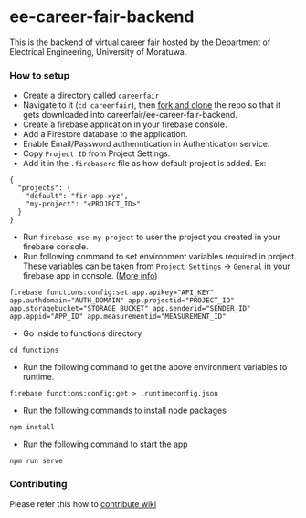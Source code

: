 # ee-career-fair-backend
This is the backend of virtual career fair hosted by the Department of Electrical Engineering, University of Moratuwa.

### How to setup
- Create a directory called `careerfair`
- Navigate to it (`cd careerfair`), then [fork and clone](https://docs.github.com/en/github/getting-started-with-github/quickstart/fork-a-repo) the repo so that it gets downloaded into careerfair/ee-career-fair-backend.
- Create a firebase application in your firebase console.
- Add a Firestore database to the application.
- Enable Email/Password authenntication in Authentication service.
- Copy `Project ID` from Project Settings.
- Add it in the `.firebaserc` file as how default project is added. Ex: 
```
{
  "projects": {
    "default": "fir-app-xyz",
    "my-project": "<PROJECT_ID>"
  }
}
```
- Run `firebase use my-project` to user the project you created in your firebase console.
- Run following command to set environment variables required in project. These variables can be taken from `Project Settings` -> `General` in your firebase app in console. ([More info](https://firebase.google.com/docs/web/setup#add-sdks-initialize))
```
firebase functions:config:set app.apikey="API_KEY" app.authdomain="AUTH_DOMAIN" app.projectid="PROJECT_ID" app.storagebucket="STORAGE_BUCKET" app.senderid="SENDER_ID" app.appid="APP_ID" app.measurementid="MEASUREMENT_ID"
```
- Go inside to functions directory
```
cd functions
```
- Run the following command to get the above environment variables to runtime.
```
firebase functions:config:get > .runtimeconfig.json
```
- Run the following commands to install node packages
```
npm install
```
- Run the following command to start the app
```
npm run serve
```

### Contributing

Please refer this how to [contribute wiki](https://github.com/chris7716/ee-career-fair-backend/wiki/How-to-contribute)
